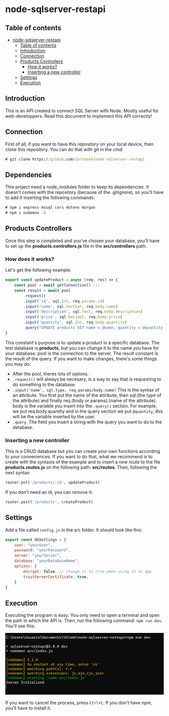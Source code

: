 # node-sqlserver-restapi

## Table of contents

- [node-sqlserver-restapi](#node-sqlserver-restapi)
  - [Table of contents](#table-of-contents)
  - [Introduction](#introduction)
  - [Connection](#connection)
  - [Products Controllers](#products-controllers)
    - [How it works?](#how-it-works)
    - [Inserting a new controller](#inserting-a-new-controller)
  - [Settings](#settings)
  - [Execution](#execution)

## Introduction

This is an API created to connect SQL Server with Node. Mostly useful for web-developpers. Read this document to implement this API correctly!

## Connection

First of all, if you want to have this repository on your local device, then clone this repository. You can do that with git in the cmd:

```cmd
# git clone https://github.com/Cortes64/node-sqlserver-restapi
```

## Dependencies

This project need a node_modules folder to keep its dependencies. It doesn't comes with the repository (because of the .gitignore), so you'll have to add it inserting the following commands:

```cmd
# npm i express mssql cors dotenv morgan
# npm i nodemon -D
```

## Products Controllers

Once this step is completed and you've chosen your database, you'll have to set up the **products.controllers.js** file in the **src/controllers** path.

### How does it works?

Let's get the following example:

```javascript
export const updateProduct = async (req, res) => {
    const pool = await getConnection() //;
    const result = await pool
        .request()
        .input('id', sql.Int, req.params.id)
        .input('name', sql.VarChar, req.body.name)
        .input('description', sql.Text, req.body.description)
        .input('price', sql.Decimal, req.body.price)
        .input('quantity', sql.Int, req.body.quantity)
        .query("UPDATE products SET name = @name, quantity = @quantity, price = @price, description = @description WHERE id = @id;");
}
```

This constant's purpose is to update a product in a specific database. The test database is **products**, but you can change it to the name you have for your database. pool is the connection to the server. The result constant is the result of the query. If you want to make changes, there's some things you may do:

* After the pool, theres lots of options. 
* ```.request()``` will always be necesary, is a way to say that is requesting to do something to the database.
* ```.input('name', sql.type, req.params/body.name)``` This is the syntax of an attribute. You first put the name of the attribute, then sql.(the type of the attribute) and finally req.(body or params).(name of the attribute). body is the variable you insert into the ```.query()``` section. For example, we put req.body.quantity and in the query section we put ```@quantity```, this will be the variable inserted by the user.
* ```.query```. The field you insert a string with the query you want to do to the database.

### Inserting a new controller

This is a CRUD database but you can create your own functions according to your conveniences. If you want to do that, what we recommend is to create with the syntaxis of the example and to insert a new route to the file **products.routes.js** on the following path: **src/routes**. Then, following the next syntax:

```javascript
router.put('/products/:id', updateProduct)
```

If you don't need an id, you can remove it:

```javascript
router.post('/products', createProduct)
```

## Settings

Add a file called `config.js` in the src folder. It should look like this:

```javascript
export const dbSettings = {
    user: "yourUser",
    password: "yourPassword",
    server: "yourServer",
    database: "yourDatabaseName",
    options: {
        encrypt: false, // change it to true when using in an app
        trustServerCertificate: true,
    }
}
```

## Execution

Executing the program is easy. You only need to open a terminal and open the path in which the API is. Then, run the following command: ```npm run dev```. You'll see this:

![npm run dev](Images/NpmRunDev.png)

If you want to cancel the process, press `Ctrl+C`. If you don't have npm, you'll have to install it. 

